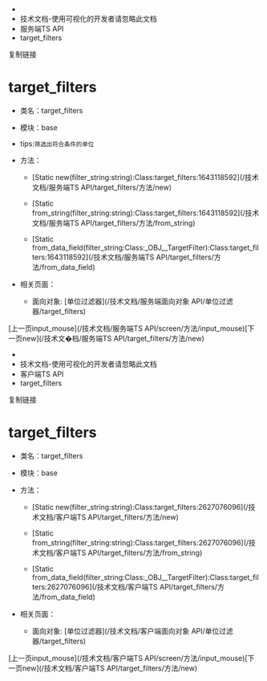   * [](/)
  * 技术文档-使用可视化的开发者请忽略此文档
  * 服务端TS API
  * target_filters

复制链接

# target_filters

  * 类名：target_filters

  * 模块：base

  * tips:`筛选出符合条件的单位`

  * 方法：

    * [Static new(filter_string:string):Class:target_filters:1643118592](/技术文档/服务端TS API/target_filters/方法/new)

    * [Static from_string(filter_string:string):Class:target_filters:1643118592](/技术文档/服务端TS API/target_filters/方法/from_string)

    * [Static from_data_field(filter_string:Class:_OBJ__TargetFilter):Class:target_filters:1643118592](/技术文档/服务端TS API/target_filters/方法/from_data_field)

  * 相关页面：

    * 面向对象: [单位过滤器](/技术文档/服务端面向对象 API/单位过滤器/target_filters)

[上一页input_mouse](/技术文档/服务端TS API/screen/方法/input_mouse)[下一页new](/技术文�档/服务端TS
API/target_filters/方法/new)


  * [](/)
  * 技术文档-使用可视化的开发者请忽略此文档
  * 客户端TS API
  * target_filters

复制链接

# target_filters

  * 类名：target_filters

  * 模块：base

  * 方法：

    * [Static new(filter_string:string):Class:target_filters:2627076096](/技术文档/客户端TS API/target_filters/方法/new)

    * [Static from_string(filter_string:string):Class:target_filters:2627076096](/技术文档/客户端TS API/target_filters/方法/from_string)

    * [Static from_data_field(filter_string:Class:_OBJ__TargetFilter):Class:target_filters:2627076096](/技术文档/客户端TS API/target_filters/方法/from_data_field)

  * 相关页面：

    * 面向对象: [单位过滤器](/技术文档/客户端面向对象 API/单位过滤器/target_filters)

[上一页input_mouse](/技术文档/客户端TS API/screen/方法/input_mouse)[下一页new](/技术文档/客户端TS
API/target_filters/方法/new)


